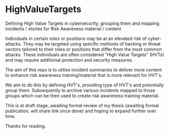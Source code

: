 # HighValueTargets
Defining High Value Targets in cybersecurity, grouping them and mapping incidents / stories for Risk Awareness material / content

Individuals in certain roles or positions may be at an elevated risk of cyber-attacks. They may be targeted using specific methods of hacking or threat vectors tailored to their roles or positions that differ from the most common attacks. These individuals are often considered "High Value Targets" (HVTs) and may require additional protection and security measures.

The aim of this repo is to utilise incident summaries to deliver more content to enhance risk awareness training/material that is more relevant for HVT's.

We aim to do this by defining HVT's, providing type of HVT's and potentially group them. Subsequently to archive various incidents mapped to those groups which can be then used to create risk awareness training material. 

This is at draft stage, awaiting formal review of my thesis (awaiting formal publication, will share link once done) and hoping to expand further over time. 

Thanks for reading.

